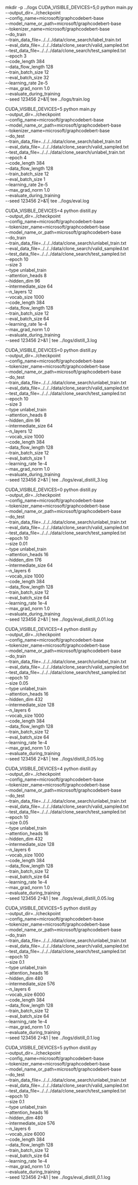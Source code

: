 mkdir -p ../logs
CUDA_VISIBLE_DEVICES=5,0 python main.py \
    --output_dir=../checkpoint \
    --config_name=microsoft/graphcodebert-base \
    --model_name_or_path=microsoft/graphcodebert-base \
    --tokenizer_name=microsoft/graphcodebert-base \
    --do_train \
    --train_data_file=../../../data/clone_search/label_train.txt \
    --eval_data_file=../../../data/clone_search/valid_sampled.txt \
    --test_data_file=../../../data/clone_search/test_sampled.txt \
    --epoch 3 \
    --code_length 384 \
    --data_flow_length 128 \
    --train_batch_size 12 \
    --eval_batch_size 32 \
    --learning_rate 2e-5 \
    --max_grad_norm 1.0 \
    --evaluate_during_training \
    --seed 123456 2>&1| tee ../logs/train.log


CUDA_VISIBLE_DEVICES=5 python main.py \
    --output_dir=../checkpoint \
    --config_name=microsoft/graphcodebert-base \
    --model_name_or_path=microsoft/graphcodebert-base \
    --tokenizer_name=microsoft/graphcodebert-base \
    --do_test \
    --train_data_file=../../../data/clone_search/label_train.txt \
    --eval_data_file=../../../data/clone_search/valid_sampled.txt \
    --test_data_file=../../../data/clone_search/unlabel_train.txt \
    --epoch 4 \
    --code_length 384 \
    --data_flow_length 128 \
    --train_batch_size 12 \
    --eval_batch_size 1 \
    --learning_rate 2e-5 \
    --max_grad_norm 1.0 \
    --evaluate_during_training \
    --seed 123456 2>&1| tee ../logs/eval.log


CUDA_VISIBLE_DEVICES=4 python distill.py \
    --output_dir=../checkpoint \
    --config_name=microsoft/graphcodebert-base \
    --tokenizer_name=microsoft/graphcodebert-base \
    --model_name_or_path=microsoft/graphcodebert-base \
    --do_train \
    --train_data_file=../../../data/clone_search/unlabel_train.txt \
    --eval_data_file=../../../data/clone_search/valid_sampled.txt \
    --test_data_file=../../../data/clone_search/test_sampled.txt \
    --epoch 10 \
    --size 3 \
    --type unlabel_train \
    --attention_heads 8 \
    --hidden_dim 96 \
    --intermediate_size 64 \
    --n_layers 12 \
    --vocab_size 1000 \
    --code_length 384 \
    --data_flow_length 128 \
    --train_batch_size 12 \
    --eval_batch_size 64 \
    --learning_rate 1e-4 \
    --max_grad_norm 1.0 \
    --evaluate_during_training \
    --seed 123456  2>&1 | tee ../logs/distill_3.log

CUDA_VISIBLE_DEVICES=0 python distill.py \
    --output_dir=../checkpoint \
    --config_name=microsoft/graphcodebert-base \
    --tokenizer_name=microsoft/graphcodebert-base \
    --model_name_or_path=microsoft/graphcodebert-base \
    --do_test \
    --train_data_file=../../../data/clone_search/unlabel_train.txt \
    --eval_data_file=../../../data/clone_search/valid_sampled.txt \
    --test_data_file=../../../data/clone_search/test_sampled.txt \
    --epoch 10 \
    --size 3 \
    --type unlabel_train \
    --attention_heads 8 \
    --hidden_dim 96 \
    --intermediate_size 64 \
    --n_layers 12 \
    --vocab_size 1000 \
    --code_length 384 \
    --data_flow_length 128 \
    --train_batch_size 12 \
    --eval_batch_size 1 \
    --learning_rate 1e-4 \
    --max_grad_norm 1.0 \
    --evaluate_during_training \
    --seed 123456  2>&1 | tee ../logs/eval_distill_3.log


CUDA_VISIBLE_DEVICES=0 python distill.py \
    --output_dir=../checkpoint \
    --config_name=microsoft/graphcodebert-base \
    --tokenizer_name=microsoft/graphcodebert-base \
    --model_name_or_path=microsoft/graphcodebert-base \
    --do_test \
    --train_data_file=../../../data/clone_search/unlabel_train.txt \
    --eval_data_file=../../../data/clone_search/valid_sampled.txt \
    --test_data_file=../../../data/clone_search/test_sampled.txt \
    --epoch 10 \
    --size 0.01 \
    --type unlabel_train \
    --attention_heads 16 \
    --hidden_dim 176 \
    --intermediate_size 64 \
    --n_layers 6 \
    --vocab_size 1000 \
    --code_length 384 \
    --data_flow_length 128 \
    --train_batch_size 12 \
    --eval_batch_size 64 \
    --learning_rate 1e-4 \
    --max_grad_norm 1.0 \
    --evaluate_during_training \
    --seed 123456  2>&1 | tee ../logs/eval_distill_0.01.log


CUDA_VISIBLE_DEVICES=4 python distill.py \
    --output_dir=../checkpoint \
    --config_name=microsoft/graphcodebert-base \
    --tokenizer_name=microsoft/graphcodebert-base \
    --model_name_or_path=microsoft/graphcodebert-base \
    --do_train \
    --train_data_file=../../../data/clone_search/unlabel_train.txt \
    --eval_data_file=../../../data/clone_search/valid_sampled.txt \
    --test_data_file=../../../data/clone_search/test_sampled.txt \
    --epoch 10 \
    --size 0.05 \
    --type unlabel_train \
    --attention_heads 16 \
    --hidden_dim 432 \
    --intermediate_size 128 \
    --n_layers 6 \
    --vocab_size 1000 \
    --code_length 384 \
    --data_flow_length 128 \
    --train_batch_size 12 \
    --eval_batch_size 64 \
    --learning_rate 1e-4 \
    --max_grad_norm 1.0 \
    --evaluate_during_training \
    --seed 123456  2>&1 | tee ../logs/distill_0.05.log


CUDA_VISIBLE_DEVICES=4 python distill.py \
    --output_dir=../checkpoint \
    --config_name=microsoft/graphcodebert-base \
    --tokenizer_name=microsoft/graphcodebert-base \
    --model_name_or_path=microsoft/graphcodebert-base \
    --do_test \
    --train_data_file=../../../data/clone_search/unlabel_train.txt \
    --eval_data_file=../../../data/clone_search/valid_sampled.txt \
    --test_data_file=../../../data/clone_search/test_sampled.txt \
    --epoch 10 \
    --size 0.05 \
    --type unlabel_train \
    --attention_heads 16 \
    --hidden_dim 432 \
    --intermediate_size 128 \
    --n_layers 6 \
    --vocab_size 1000 \
    --code_length 384 \
    --data_flow_length 128 \
    --train_batch_size 12 \
    --eval_batch_size 64 \
    --learning_rate 1e-4 \
    --max_grad_norm 1.0 \
    --evaluate_during_training \
    --seed 123456  2>&1 | tee ../logs/eval_distill_0.05.log


CUDA_VISIBLE_DEVICES=5 python distill.py \
    --output_dir=../checkpoint \
    --config_name=microsoft/graphcodebert-base \
    --tokenizer_name=microsoft/graphcodebert-base \
    --model_name_or_path=microsoft/graphcodebert-base \
    --do_train \
    --train_data_file=../../../data/clone_search/unlabel_train.txt \
    --eval_data_file=../../../data/clone_search/valid_sampled.txt \
    --test_data_file=../../../data/clone_search/test_sampled.txt \
    --epoch 10 \
    --size 0.1 \
    --type unlabel_train \
    --attention_heads 16 \
    --hidden_dim 480 \
    --intermediate_size 576 \
    --n_layers 6 \
    --vocab_size 6000 \
    --code_length 384 \
    --data_flow_length 128 \
    --train_batch_size 12 \
    --eval_batch_size 64 \
    --learning_rate 1e-4 \
    --max_grad_norm 1.0 \
    --evaluate_during_training \
    --seed 123456  2>&1 | tee ../logs/distill_0.1.log


CUDA_VISIBLE_DEVICES=5 python distill.py \
    --output_dir=../checkpoint \
    --config_name=microsoft/graphcodebert-base \
    --tokenizer_name=microsoft/graphcodebert-base \
    --model_name_or_path=microsoft/graphcodebert-base \
    --do_test \
    --train_data_file=../../../data/clone_search/unlabel_train.txt \
    --eval_data_file=../../../data/clone_search/valid_sampled.txt \
    --test_data_file=../../../data/clone_search/test_sampled.txt \
    --epoch 10 \
    --size 0.1 \
    --type unlabel_train \
    --attention_heads 16 \
    --hidden_dim 480 \
    --intermediate_size 576 \
    --n_layers 6 \
    --vocab_size 6000 \
    --code_length 384 \
    --data_flow_length 128 \
    --train_batch_size 12 \
    --eval_batch_size 64 \
    --learning_rate 1e-4 \
    --max_grad_norm 1.0 \
    --evaluate_during_training \
    --seed 123456  2>&1 | tee ../logs/eval_distill_0.1.log
